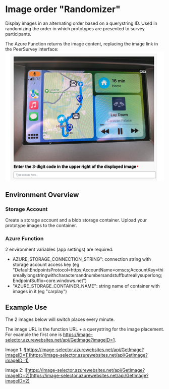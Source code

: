 # Image order "Randomizer"

Display images in an alternating order based on a querystring ID.  Used in randomizing the order in which prototypes are presented to survey participants.


The Azure Function returns the image content, replacing the image link in the PeerSurvey interface:
![in-use.png](in-use.png)


## Environment Overview

### Storage Account
Create a storage account and a blob storage container.  Upload your prototype images to the container.

### Azure Function
2 environment variables (app settings) are required:
- AZURE_STORAGE_CONNECTION_STRING": connection string with storage account access key  (eg "DefaultEndpointsProtocol=https;AccountName=omscs;AccountKey=thisreallylongstringwithcharactersandnumbersandstuffbutreallysuperlong;EndpointSuffix=core.windows.net")
- "AZURE_STORAGE_CONTAINER_NAME": string name of container with images in it (eg "carplay")


## Example Use
The 2 images below will switch places every minute.

The image URL is the function URL + a querystring for the image placement.  For example the first one is https://image-selector.azurewebsites.net/api/GetImage?imageID=1.


Image 1:
![https://image-selector.azurewebsites.net/api/GetImage?imageID=1](https://image-selector.azurewebsites.net/api/GetImage?imageID=1)

Image 2:
![https://image-selector.azurewebsites.net/api/GetImage?imageID=2](https://image-selector.azurewebsites.net/api/GetImage?imageID=2)


